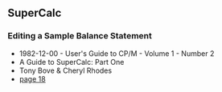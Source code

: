 ## SuperCalc

### Editing a Sample Balance Statement

- 1982-12-00 - User's Guide to CP/M - Volume 1 - Number 2
- A Guide to SuperCalc: Part One
- Tony Bove & Cheryl Rhodes
- [page 18](https://archive.org/details/users-guide-to-cpm-systems-and-software-issue-2/page/18/mode/2up?q=visicalc&view=theater)
